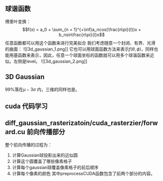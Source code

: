 ## 球谐函数

傅里叶变换：$$f(x) = a_0 + \sum_{n = 1}^{+\inf}a_ncos(\frac{n\pi}{l})x + b_nsin\frac{n\pi}{l}x$$
任意函数都可以用这个函数来进行完美拟合
我们考虑随意一个封闭、有界、光滑的曲面：
![[3d_gaussian_1.png]]
它也可以用球面函数方法来表示$f(\theta, \phi)$，同样也能用基函数来表示，因此，任意一个球面坐标的函数就可以用多个球谐函数来近似。左侧是level。 
![[3d_gaussian_2.png]]
## 3D Gaussian
99%落在$\mu - 3\sigma$ 内，三维的同样也是。



## cuda 代码学习

## diff_gaussian_rasterizatoin/cuda_rasterzier/forward.cu 前向传播部分
 整个前向传播的过程为：
1. 计算Gaussian球投影出来的近似圆
2. 计算这个圆覆盖了哪些像素格子
3. 计算每个gaussian球覆盖像素格子的前后顺序
4. 计算每个像素的颜色
其中preprocessCUDA函数包含了前两个部分的内容。


